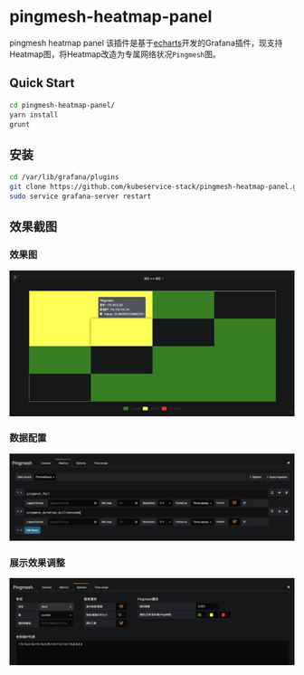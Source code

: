# pingmesh-heatmap-panel
pingmesh heatmap panel 该插件是基于[echarts](https://echarts.baidu.com/)开发的Grafana插件，现支持Heatmap图，将Heatmap改造为专属网络状况`Pingmesh`图。


## Quick Start
```sh
cd pingmesh-heatmap-panel/
yarn install
grunt
```

## 安装
```sh
cd /var/lib/grafana/plugins
git clone https://github.com/kubeservice-stack/pingmesh-heatmap-panel.git
sudo service grafana-server restart
```

## 效果截图
### 效果图
![avatar](https://raw.githubusercontent.com/kubeservice-stack/pingmesh-heatmap-panel/master/src/img/pingmesh_screen_1.png)

### 数据配置
![avatar](https://raw.githubusercontent.com/kubeservice-stack/pingmesh-heatmap-panel/master/src/img/pingmesh_screen_2.png)

### 展示效果调整
![avatar](https://raw.githubusercontent.com/kubeservice-stack/pingmesh-heatmap-panel/master/src/img/pingmesh_screen_3.png)